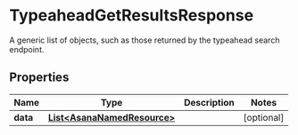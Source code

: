 

# TypeaheadGetResultsResponse

A generic list of objects, such as those returned by the typeahead search endpoint.

## Properties

| Name | Type | Description | Notes |
|------------ | ------------- | ------------- | -------------|
|**data** | [**List&lt;AsanaNamedResource&gt;**](AsanaNamedResource.md) |  |  [optional] |



